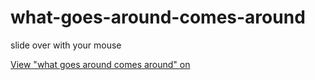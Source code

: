 # what-goes-around-comes-around
slide over with your mouse

[View "what goes around comes around" on](http://dariadunkelbier.github.io/what-goes-around-comes-around)
